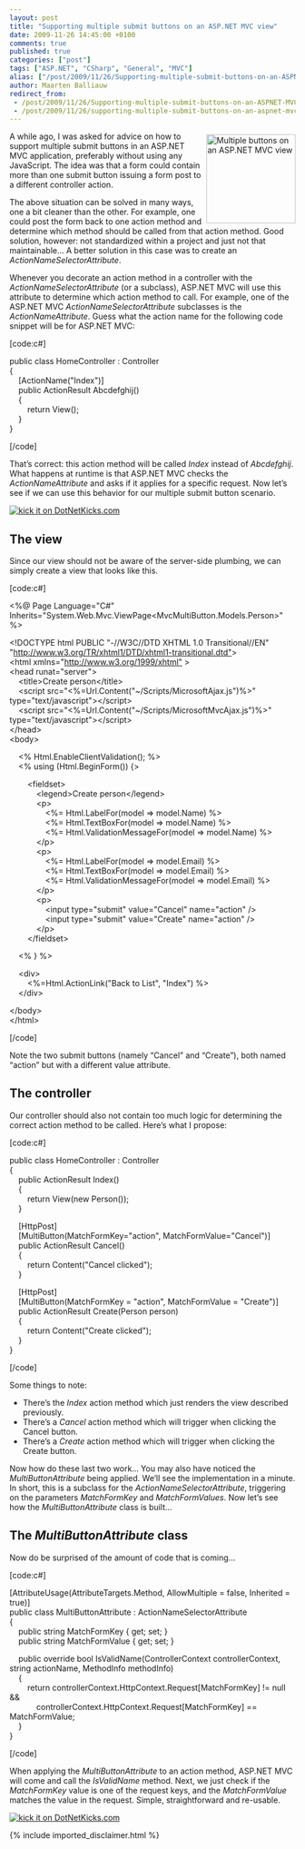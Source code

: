 ```yaml
---
layout: post
title: "Supporting multiple submit buttons on an ASP.NET MVC view"
date: 2009-11-26 14:45:00 +0100
comments: true
published: true
categories: ["post"]
tags: ["ASP.NET", "CSharp", "General", "MVC"]
alias: ["/post/2009/11/26/Supporting-multiple-submit-buttons-on-an-ASPNET-MVC-view.aspx", "/post/2009/11/26/supporting-multiple-submit-buttons-on-an-aspnet-mvc-view.aspx"]
author: Maarten Balliauw
redirect_from:
 - /post/2009/11/26/Supporting-multiple-submit-buttons-on-an-ASPNET-MVC-view.aspx.html
 - /post/2009/11/26/supporting-multiple-submit-buttons-on-an-aspnet-mvc-view.aspx.html
---
```

<p><img style="border-bottom: 0px; border-left: 0px; margin: 5px 0px 5px 5px; display: inline; border-top: 0px; border-right: 0px" title="Multiple buttons on an ASP.NET MVC view" src="/images/image_23.png" border="0" alt="Multiple buttons on an ASP.NET MVC view" width="157" height="157" align="right" /> A while ago, I was asked for advice on how to support multiple submit buttons in an ASP.NET MVC application, preferably without using any JavaScript. The idea was that a form could contain more than one submit button issuing a form post to a different controller action.</p>
<p>The above situation can be solved in many ways, one a bit cleaner than the other. For example, one could post the form back to one action method and determine which method should be called from that action method. Good solution, however: not standardized within a project and just not that maintainable&hellip; A better solution in this case was to create an <em>ActionNameSelectorAttribute</em>.</p>
<p>Whenever you decorate an action method in a controller with the <em>ActionNameSelectorAttribute</em> (or a subclass), ASP.NET MVC will use this attribute to determine which action method to call. For example, one of the ASP.NET MVC <em>ActionNameSelectorAttribute</em> subclasses is the <em>ActionNameAttribute</em>. Guess what the action name for the following code snippet will be for ASP.NET MVC:</p>
<p>[code:c#]</p>
<p>public class HomeController : Controller <br />{ <br />&nbsp;&nbsp;&nbsp; [ActionName("Index")] <br />&nbsp;&nbsp;&nbsp; public ActionResult Abcdefghij() <br />&nbsp;&nbsp;&nbsp; { <br />&nbsp;&nbsp;&nbsp;&nbsp;&nbsp;&nbsp;&nbsp; return View(); <br />&nbsp;&nbsp;&nbsp; } <br />}</p>
<p>[/code]</p>
<p>That&rsquo;s correct: this action method will be called <em>Index</em> instead of <em>Abcdefghij</em>. What happens at runtime is that ASP.NET MVC checks the <em>ActionNameAttribute</em> and asks if it applies for a specific request. Now let&rsquo;s see if we can use this behavior for our multiple submit button scenario.</p>
<p><a href="http://www.dotnetkicks.com/kick/?url=/post/2009/11/26/Supporting-multiple-submit-buttons-on-an-ASPNET-MVC-view.aspx&amp;title=Supporting multiple submit buttons on an ASP.NET MVC view"><img src="http://www.dotnetkicks.com/Services/Images/KickItImageGenerator.ashx?url=/post/2009/11/26/Supporting-multiple-submit-buttons-on-an-ASPNET-MVC-view.aspx" border="0" alt="kick it on DotNetKicks.com" /> </a></p>
<h2>The view</h2>
<p>Since our view should not be aware of the server-side plumbing, we can simply create a view that looks like this.</p>
<p>[code:c#]</p>
<p>&lt;%@ Page Language="C#" Inherits="System.Web.Mvc.ViewPage&lt;MvcMultiButton.Models.Person&gt;" %&gt;</p>
<p>&lt;!DOCTYPE html PUBLIC "-//W3C//DTD XHTML 1.0 Transitional//EN" "<a href="http://www.w3.org/TR/xhtml1/DTD/xhtml1-transitional.dtd&quot;">http://www.w3.org/TR/xhtml1/DTD/xhtml1-transitional.dtd"</a>&gt; <br />&lt;html xmlns="<a href="http://www.w3.org/1999/xhtml&quot;">http://www.w3.org/1999/xhtml"</a> &gt; <br />&lt;head runat="server"&gt; <br />&nbsp;&nbsp;&nbsp; &lt;title&gt;Create person&lt;/title&gt; <br />&nbsp;&nbsp;&nbsp; &lt;script src="&lt;%=Url.Content("~/Scripts/MicrosoftAjax.js")%&gt;" type="text/javascript"&gt;&lt;/script&gt; <br />&nbsp;&nbsp;&nbsp; &lt;script src="&lt;%=Url.Content("~/Scripts/MicrosoftMvcAjax.js")%&gt;" type="text/javascript"&gt;&lt;/script&gt; <br />&lt;/head&gt; <br />&lt;body&gt;</p>
<p>&nbsp;&nbsp;&nbsp; &lt;% Html.EnableClientValidation(); %&gt; <br />&nbsp;&nbsp;&nbsp; &lt;% using (Html.BeginForm()) {&gt;</p>
<p>&nbsp;&nbsp;&nbsp;&nbsp;&nbsp;&nbsp;&nbsp; &lt;fieldset&gt; <br />&nbsp;&nbsp;&nbsp;&nbsp;&nbsp;&nbsp;&nbsp;&nbsp;&nbsp;&nbsp;&nbsp; &lt;legend&gt;Create person&lt;/legend&gt; <br />&nbsp;&nbsp;&nbsp;&nbsp;&nbsp;&nbsp;&nbsp;&nbsp;&nbsp;&nbsp;&nbsp; &lt;p&gt; <br />&nbsp;&nbsp;&nbsp;&nbsp;&nbsp;&nbsp;&nbsp;&nbsp;&nbsp;&nbsp;&nbsp;&nbsp;&nbsp;&nbsp;&nbsp; &lt;%= Html.LabelFor(model =&gt; model.Name) %&gt; <br />&nbsp;&nbsp;&nbsp;&nbsp;&nbsp;&nbsp;&nbsp;&nbsp;&nbsp;&nbsp;&nbsp;&nbsp;&nbsp;&nbsp;&nbsp; &lt;%= Html.TextBoxFor(model =&gt; model.Name) %&gt; <br />&nbsp;&nbsp;&nbsp;&nbsp;&nbsp;&nbsp;&nbsp;&nbsp;&nbsp;&nbsp;&nbsp;&nbsp;&nbsp;&nbsp;&nbsp; &lt;%= Html.ValidationMessageFor(model =&gt; model.Name) %&gt; <br />&nbsp;&nbsp;&nbsp;&nbsp;&nbsp;&nbsp;&nbsp;&nbsp;&nbsp;&nbsp;&nbsp; &lt;/p&gt; <br />&nbsp;&nbsp;&nbsp;&nbsp;&nbsp;&nbsp;&nbsp;&nbsp;&nbsp;&nbsp;&nbsp; &lt;p&gt; <br />&nbsp;&nbsp;&nbsp;&nbsp;&nbsp;&nbsp;&nbsp;&nbsp;&nbsp;&nbsp;&nbsp;&nbsp;&nbsp;&nbsp;&nbsp; &lt;%= Html.LabelFor(model =&gt; model.Email) %&gt; <br />&nbsp;&nbsp;&nbsp;&nbsp;&nbsp;&nbsp;&nbsp;&nbsp;&nbsp;&nbsp;&nbsp;&nbsp;&nbsp;&nbsp;&nbsp; &lt;%= Html.TextBoxFor(model =&gt; model.Email) %&gt; <br />&nbsp;&nbsp;&nbsp;&nbsp;&nbsp;&nbsp;&nbsp;&nbsp;&nbsp;&nbsp;&nbsp;&nbsp;&nbsp;&nbsp;&nbsp; &lt;%= Html.ValidationMessageFor(model =&gt; model.Email) %&gt; <br />&nbsp;&nbsp;&nbsp;&nbsp;&nbsp;&nbsp;&nbsp;&nbsp;&nbsp;&nbsp;&nbsp; &lt;/p&gt; <br />&nbsp;&nbsp;&nbsp;&nbsp;&nbsp;&nbsp;&nbsp;&nbsp;&nbsp;&nbsp;&nbsp; &lt;p&gt; <br />&nbsp;&nbsp;&nbsp;&nbsp;&nbsp;&nbsp;&nbsp;&nbsp;&nbsp;&nbsp;&nbsp;&nbsp;&nbsp;&nbsp;&nbsp; &lt;input type="submit" value="Cancel" name="action" /&gt; <br />&nbsp;&nbsp;&nbsp;&nbsp;&nbsp;&nbsp;&nbsp;&nbsp;&nbsp;&nbsp;&nbsp;&nbsp;&nbsp;&nbsp;&nbsp; &lt;input type="submit" value="Create" name="action" /&gt; <br />&nbsp;&nbsp;&nbsp;&nbsp;&nbsp;&nbsp;&nbsp;&nbsp;&nbsp;&nbsp;&nbsp; &lt;/p&gt; <br />&nbsp;&nbsp;&nbsp;&nbsp;&nbsp;&nbsp;&nbsp; &lt;/fieldset&gt;</p>
<p>&nbsp;&nbsp;&nbsp; &lt;% } %&gt;</p>
<p>&nbsp;&nbsp;&nbsp; &lt;div&gt; <br />&nbsp;&nbsp;&nbsp;&nbsp;&nbsp;&nbsp;&nbsp; &lt;%=Html.ActionLink("Back to List", "Index") %&gt; <br />&nbsp;&nbsp;&nbsp; &lt;/div&gt;</p>
<p>&lt;/body&gt; <br />&lt;/html&gt;</p>
<p>[/code]</p>
<p>Note the two submit buttons (namely &ldquo;Cancel&rdquo; and &ldquo;Create&rdquo;), both named &ldquo;action&rdquo; but with a different value attribute.</p>
<h2>The controller</h2>
<p>Our controller should also not contain too much logic for determining the correct action method to be called. Here&rsquo;s what I propose:</p>
<p>[code:c#]</p>
<p>public class HomeController : Controller <br />{ <br />&nbsp;&nbsp;&nbsp; public ActionResult Index() <br />&nbsp;&nbsp;&nbsp; { <br />&nbsp;&nbsp;&nbsp;&nbsp;&nbsp;&nbsp;&nbsp; return View(new Person()); <br />&nbsp;&nbsp;&nbsp; }</p>
<p>&nbsp;&nbsp;&nbsp; [HttpPost] <br />&nbsp;&nbsp;&nbsp; [MultiButton(MatchFormKey="action", MatchFormValue="Cancel")] <br />&nbsp;&nbsp;&nbsp; public ActionResult Cancel() <br />&nbsp;&nbsp;&nbsp; { <br />&nbsp;&nbsp;&nbsp;&nbsp;&nbsp;&nbsp;&nbsp; return Content("Cancel clicked"); <br />&nbsp;&nbsp;&nbsp; }</p>
<p>&nbsp;&nbsp;&nbsp; [HttpPost] <br />&nbsp;&nbsp;&nbsp; [MultiButton(MatchFormKey = "action", MatchFormValue = "Create")] <br />&nbsp;&nbsp;&nbsp; public ActionResult Create(Person person) <br />&nbsp;&nbsp;&nbsp; { <br />&nbsp;&nbsp;&nbsp;&nbsp;&nbsp;&nbsp;&nbsp; return Content("Create clicked"); <br />&nbsp;&nbsp;&nbsp; } <br />}</p>
<p>[/code]</p>
<p>Some things to note:</p>
<ul>
<li>There&rsquo;s the <em>Index</em> action method which just renders the view described previously.</li>
<li>There&rsquo;s a <em>Cancel</em> action method which will trigger when clicking the Cancel button.</li>
<li>There&rsquo;s a <em>Create</em> action method which will trigger when clicking the Create button.</li>
</ul>
<p>Now how do these last two work&hellip; You may also have noticed the <em>MultiButtonAttribute</em> being applied. We&rsquo;ll see the implementation in a minute. In short, this is a subclass for the <em>ActionNameSelectorAttribute</em>, triggering on the parameters <em>MatchFormKey</em> and <em>MatchFormValues</em>. Now let&rsquo;s see how the <em>MultiButtonAttribute</em> class is built&hellip;</p>
<h2>The <em>MultiButtonAttribute</em> class</h2>
<p>Now do be surprised of the amount of code that is coming&hellip;</p>
<p>[code:c#]</p>
<p>[AttributeUsage(AttributeTargets.Method, AllowMultiple = false, Inherited = true)] <br />public class MultiButtonAttribute : ActionNameSelectorAttribute <br />{ <br />&nbsp;&nbsp;&nbsp; public string MatchFormKey { get; set; } <br />&nbsp;&nbsp;&nbsp; public string MatchFormValue { get; set; }</p>
<p>&nbsp;&nbsp;&nbsp; public override bool IsValidName(ControllerContext controllerContext, string actionName, MethodInfo methodInfo) <br />&nbsp;&nbsp;&nbsp; { <br />&nbsp;&nbsp;&nbsp;&nbsp;&nbsp;&nbsp;&nbsp; return controllerContext.HttpContext.Request[MatchFormKey] != null &amp;&amp; <br />&nbsp;&nbsp;&nbsp;&nbsp;&nbsp;&nbsp;&nbsp;&nbsp;&nbsp;&nbsp;&nbsp; controllerContext.HttpContext.Request[MatchFormKey] == MatchFormValue; <br />&nbsp;&nbsp;&nbsp; } <br />}</p>
<p>[/code]</p>
<p>When applying the <em>MultiButtonAttribute</em> to an action method, ASP.NET MVC will come and call the <em>IsValidName</em> method. Next, we just check if the <em>MatchFormKey</em> value is one of the request keys, and the <em>MatchFormValue</em> matches the value in the request. Simple, straightforward and re-usable.</p>
<p><a href="http://www.dotnetkicks.com/kick/?url=/post/2009/11/26/Supporting-multiple-submit-buttons-on-an-ASPNET-MVC-view.aspx&amp;title=Supporting multiple submit buttons on an ASP.NET MVC view"><img src="http://www.dotnetkicks.com/Services/Images/KickItImageGenerator.ashx?url=/post/2009/11/26/Supporting-multiple-submit-buttons-on-an-ASPNET-MVC-view.aspx" border="0" alt="kick it on DotNetKicks.com" /> </a></p>
{% include imported_disclaimer.html %}
